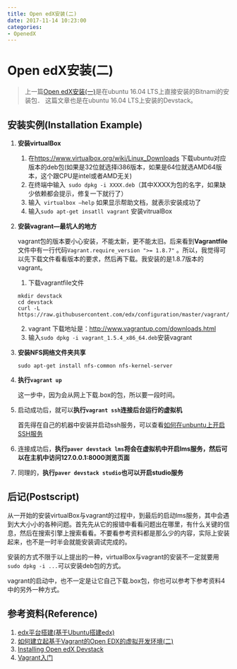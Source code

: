 ```yaml
---
title: Open edX安装(二)
date: 2017-11-14 10:23:00
categories:
- OpenedX
---
```


# Open edX安装(二)

> 上一篇[Open edX安装(一)](https://hezy94.github.io/openedx/2017/11/06/Open-edX%E5%AE%89%E8%A3%85(%E4%B8%80))是在ubuntu 16.04 LTS上直接安装的Bitnami的安装包．
> 这篇文章也是在ubuntu 16.04 LTS上安装的Devstack。


## 安装实例(Installation Example)

1. **安装virtualBox**

   1. 在<https://www.virtualbox.org/wiki/Linux_Downloads> 下载ubuntu对应版本的deb包(如果是32位就选择i386版本，如果是64位就选AMD64版本，这个跟CPU是intel或者AMD无关)
   2. 在终端中输入` sudo dpkg -i XXXX.deb`（其中XXXX为包的名字，如果缺少依赖都会提示，修复一下就行了）
   3. 输入` virtualbox –help` 如果显示帮助文档，就表示安装成功了
   4. 输入`sudo apt-get insatll vagrant` 安装vitrualBox

2. **安装vagrant—最坑人的地方**

   vagrant包的版本要小心安装，不能太新，更不能太旧。后来看到**Vagrantfile**文件中有一行代码`Vagrant.require_version ">= 1.8.7"` 。所以，我觉得可以先下载文件看看版本的要求，然后再下载。我安装的是1.8.7版本的vagrant。

   1. 下载vagrantfile文件
   ```
   mkdir devstack
   cd devstack
   curl -L https://raw.githubusercontent.com/edx/configuration/master/vagrant/release/devstack/Vagrantfile>Vagrantfile
    ```
   2. vagrant 下载地址是：http://www.vagrantup.com/downloads.html  
   3. 输入`sudo dpkg -i vagrant_1.5.4_x86_64.deb`安装vagrant

3. **安装NFS网络文件夹共享**

   `sudo apt-get install nfs-common nfs-kernel-server`

4. **执行`vagrant up`**

   这一步中，因为会从网上下载.box的包，所以要一段时间。

5. 启动成功后，就可以**执行`vagrant ssh`连接后台运行的虚拟机**

   首先得在自己的机器中安装并启动ssh服务，可以查看[如何在unbuntu上开启SSH服务](http://blog.csdn.net/md521/article/details/52597398)

6. 连接成功后，**执行`paver devstack lms`将会在虚拟机中开启lms服务，然后可以在主机中访问127.0.0.1:8000浏览页面**

7. 同理的，**执行`paver devstack studio`也可以开启studio服务**



## **后记(Postscript)**

​	从一开始的安装virtualBox与vagrant的过程中，到最后的启动lms服务，其中会遇到大大小小的各种问题。首先先从它的报错中看看问题出在哪里，有什么关键的信息，然后在搜索引擎上搜索看看。不要看参考资料都是那么少的内容，实际上安装起来，也不是一时半会就能安装调试完成的。

​	安装的方式不限于以上提出的一种，virtualBox与vagrant的安装不一定就要用`sudo dpkg -i ...`可以安装deb包的方式。

vagrant的启动中，也不一定是让它自己下载.box包，你也可以参考下参考资料4中的另外一种方式。



## 参考资料(Reference)

1. [edx平台搭建(基于Ubuntu搭建edx)](http://www.it165.net/os/html/201408/8979.html)
2. [如何建立起基于Vagrant的Open EDX的虚拟开发环境(二)](http://blog.csdn.net/lb_zhao/article/details/50666864?locationNum=9&fps=1)
3. [Installing Open edX Devstack](http://edx.readthedocs.io/projects/edx-installing-configuring-and-running/en/latest/installation/devstack/install_devstack.html)
4. [Vagrant入门](http://www.cnblogs.com/davenkin/p/vagrant-virtualbox.html)
